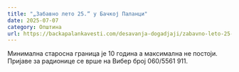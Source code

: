```yaml
---
title: "„Забавно лето 25.“ у Бачкој Паланци"
date: 2025-07-07
category: Општина
url: https://backapalankavesti.com/desavanja-dogadjaji/zabavno-leto-25-u-backoj-palanci/
---
```


Минимална старосна граница је 10 година а максимална не постоји. Пријаве за радионице се врше на Вибер број 060/5561 911.
